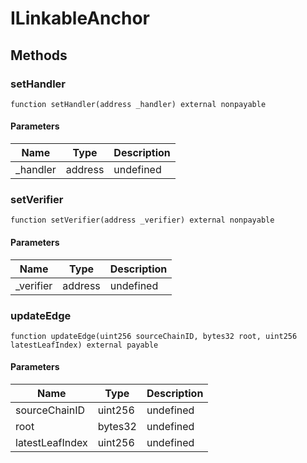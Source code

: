 # ILinkableAnchor









## Methods

### setHandler

```solidity
function setHandler(address _handler) external nonpayable
```





#### Parameters

| Name | Type | Description |
|---|---|---|
| _handler | address | undefined

### setVerifier

```solidity
function setVerifier(address _verifier) external nonpayable
```





#### Parameters

| Name | Type | Description |
|---|---|---|
| _verifier | address | undefined

### updateEdge

```solidity
function updateEdge(uint256 sourceChainID, bytes32 root, uint256 latestLeafIndex) external payable
```





#### Parameters

| Name | Type | Description |
|---|---|---|
| sourceChainID | uint256 | undefined
| root | bytes32 | undefined
| latestLeafIndex | uint256 | undefined




